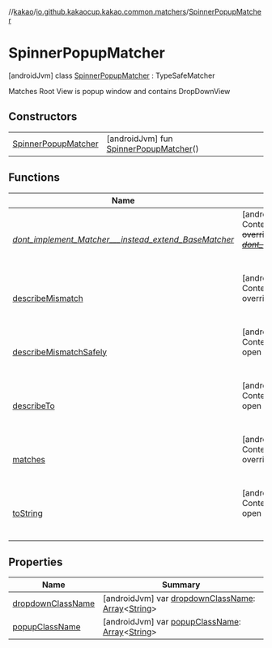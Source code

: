 //[kakao](../../../index.md)/[io.github.kakaocup.kakao.common.matchers](../index.md)/[SpinnerPopupMatcher](index.md)



# SpinnerPopupMatcher  
 [androidJvm] class [SpinnerPopupMatcher](index.md) : TypeSafeMatcher<Root> 

Matches Root View is popup window and contains DropDownView

   


## Constructors  
  
| | |
|---|---|
| <a name="io.github.kakaocup.kakao.common.matchers/SpinnerPopupMatcher/SpinnerPopupMatcher/#/PointingToDeclaration/"></a>[SpinnerPopupMatcher](-spinner-popup-matcher.md)| <a name="io.github.kakaocup.kakao.common.matchers/SpinnerPopupMatcher/SpinnerPopupMatcher/#/PointingToDeclaration/"></a> [androidJvm] fun [SpinnerPopupMatcher](-spinner-popup-matcher.md)()   <br>|


## Functions  
  
|  Name |  Summary | 
|---|---|
| <a name="org.hamcrest/BaseMatcher/_dont_implement_Matcher___instead_extend_BaseMatcher_/#/PointingToDeclaration/"></a>[_dont_implement_Matcher___instead_extend_BaseMatcher_](../-view-pager2-adapter-size-matcher/index.md#1188943711%2FFunctions%2F34310170)| <a name="org.hamcrest/BaseMatcher/_dont_implement_Matcher___instead_extend_BaseMatcher_/#/PointingToDeclaration/"></a>[androidJvm]  <br>Content  <br>~~override~~ ~~fun~~ [~~_dont_implement_Matcher___instead_extend_BaseMatcher_~~](../-view-pager2-adapter-size-matcher/index.md#1188943711%2FFunctions%2F34310170)~~(~~~~)~~  <br><br><br>|
| <a name="org.hamcrest/TypeSafeMatcher/describeMismatch/#kotlin.Any#org.hamcrest.Description/PointingToDeclaration/"></a>[describeMismatch](../-text-input-layout-hint-enabled-matcher/index.md#334181509%2FFunctions%2F34310170)| <a name="org.hamcrest/TypeSafeMatcher/describeMismatch/#kotlin.Any#org.hamcrest.Description/PointingToDeclaration/"></a>[androidJvm]  <br>Content  <br>override fun [describeMismatch](../-text-input-layout-hint-enabled-matcher/index.md#334181509%2FFunctions%2F34310170)(p0: [Any](https://kotlinlang.org/api/latest/jvm/stdlib/kotlin/-any/index.html), p1: Description)  <br><br><br>|
| <a name="org.hamcrest/TypeSafeMatcher/describeMismatchSafely/#androidx.test.espresso.Root#org.hamcrest.Description/PointingToDeclaration/"></a>[describeMismatchSafely](index.md#793924325%2FFunctions%2F34310170)| <a name="org.hamcrest/TypeSafeMatcher/describeMismatchSafely/#androidx.test.espresso.Root#org.hamcrest.Description/PointingToDeclaration/"></a>[androidJvm]  <br>Content  <br>open fun [describeMismatchSafely](index.md#793924325%2FFunctions%2F34310170)(p0: Root, p1: Description)  <br><br><br>|
| <a name="io.github.kakaocup.kakao.common.matchers/SpinnerPopupMatcher/describeTo/#org.hamcrest.Description?/PointingToDeclaration/"></a>[describeTo](describe-to.md)| <a name="io.github.kakaocup.kakao.common.matchers/SpinnerPopupMatcher/describeTo/#org.hamcrest.Description?/PointingToDeclaration/"></a>[androidJvm]  <br>Content  <br>open override fun [describeTo](describe-to.md)(description: Description?)  <br><br><br>|
| <a name="org.hamcrest/TypeSafeMatcher/matches/#kotlin.Any/PointingToDeclaration/"></a>[matches](../-text-input-layout-hint-enabled-matcher/index.md#-1371377999%2FFunctions%2F34310170)| <a name="org.hamcrest/TypeSafeMatcher/matches/#kotlin.Any/PointingToDeclaration/"></a>[androidJvm]  <br>Content  <br>override fun [matches](../-text-input-layout-hint-enabled-matcher/index.md#-1371377999%2FFunctions%2F34310170)(p0: [Any](https://kotlinlang.org/api/latest/jvm/stdlib/kotlin/-any/index.html)): [Boolean](https://kotlinlang.org/api/latest/jvm/stdlib/kotlin/-boolean/index.html)  <br><br><br>|
| <a name="org.hamcrest/BaseMatcher/toString/#/PointingToDeclaration/"></a>[toString](../-view-pager2-adapter-size-matcher/index.md#-908184799%2FFunctions%2F34310170)| <a name="org.hamcrest/BaseMatcher/toString/#/PointingToDeclaration/"></a>[androidJvm]  <br>Content  <br>open override fun [toString](../-view-pager2-adapter-size-matcher/index.md#-908184799%2FFunctions%2F34310170)(): [String](https://kotlinlang.org/api/latest/jvm/stdlib/kotlin/-string/index.html)  <br><br><br>|


## Properties  
  
|  Name |  Summary | 
|---|---|
| <a name="io.github.kakaocup.kakao.common.matchers/SpinnerPopupMatcher/dropdownClassName/#/PointingToDeclaration/"></a>[dropdownClassName](dropdown-class-name.md)| <a name="io.github.kakaocup.kakao.common.matchers/SpinnerPopupMatcher/dropdownClassName/#/PointingToDeclaration/"></a> [androidJvm] var [dropdownClassName](dropdown-class-name.md): [Array](https://kotlinlang.org/api/latest/jvm/stdlib/kotlin/-array/index.html)<[String](https://kotlinlang.org/api/latest/jvm/stdlib/kotlin/-string/index.html)>   <br>|
| <a name="io.github.kakaocup.kakao.common.matchers/SpinnerPopupMatcher/popupClassName/#/PointingToDeclaration/"></a>[popupClassName](popup-class-name.md)| <a name="io.github.kakaocup.kakao.common.matchers/SpinnerPopupMatcher/popupClassName/#/PointingToDeclaration/"></a> [androidJvm] var [popupClassName](popup-class-name.md): [Array](https://kotlinlang.org/api/latest/jvm/stdlib/kotlin/-array/index.html)<[String](https://kotlinlang.org/api/latest/jvm/stdlib/kotlin/-string/index.html)>   <br>|


